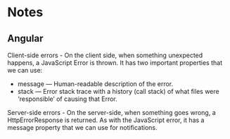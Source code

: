 # Notes

## Angular

Client-side errors - On the client side, when something unexpected happens, a JavaScript Error is thrown. It has two important properties that we can use:

- message — Human-readable description of the error.
- stack — Error stack trace with a history (call stack) of what files were ‘responsible’ of causing that Error.

Server-side errors - On the server-side, when something goes wrong, a HttpErrorResponse is returned. As with the JavaScript error, it has a message property that we can use for notifications.
